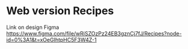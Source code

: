 # Web version Recipes

Link on design Figma
https://www.figma.com/file/wRiSZOzPz24EB3gznCj7fJ/Recipes?node-id=0%3A1&t=xOeGIhtpHC5F3W4Z-1
